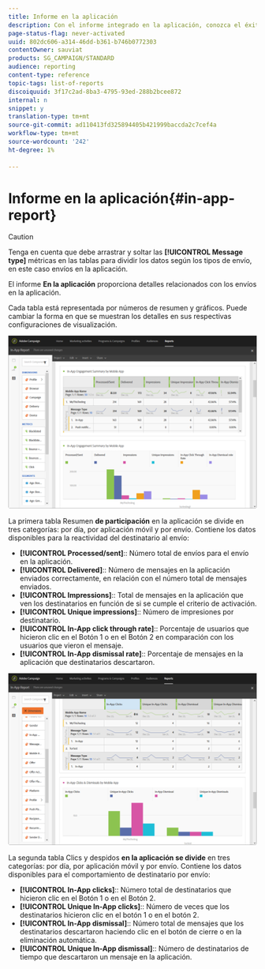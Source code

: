 ```yaml
---
title: Informe en la aplicación
description: Con el informe integrado en la aplicación, conozca el éxito de los mensajes en la aplicación.
page-status-flag: never-activated
uuid: 802dc606-a314-46dd-b361-b746b0772303
contentOwner: sauviat
products: SG_CAMPAIGN/STANDARD
audience: reporting
content-type: reference
topic-tags: list-of-reports
discoiquuid: 3f17c2ad-8ba3-4795-93ed-288b2bcee872
internal: n
snippet: y
translation-type: tm+mt
source-git-commit: ad110413fd325894405b421999baccda2c7cef4a
workflow-type: tm+mt
source-wordcount: '242'
ht-degree: 1%

---
```



# Informe en la aplicación{#in-app-report}

>[!CAUTION]
>
>Tenga en cuenta que debe arrastrar y soltar las **[!UICONTROL Message type]** métricas en las tablas para dividir los datos según los tipos de envío, en este caso envíos en la aplicación.

El informe **En la aplicación** proporciona detalles relacionados con los envíos en la aplicación.

Cada tabla está representada por números de resumen y gráficos. Puede cambiar la forma en que se muestran los detalles en sus respectivas configuraciones de visualización.

![](assets/inapp_report.png)

La primera tabla Resumen **de participación** en la aplicación se divide en tres categorías: por día, por aplicación móvil y por envío. Contiene los datos disponibles para la reactividad del destinatario al envío:

* **[!UICONTROL Processed/sent]**:: Número total de envíos para el envío en la aplicación.
* **[!UICONTROL Delivered]**:: Número de mensajes en la aplicación enviados correctamente, en relación con el número total de mensajes enviados.
* **[!UICONTROL Impressions]**:: Total de mensajes en la aplicación que ven los destinatarios en función de si se cumple el criterio de activación.
* **[!UICONTROL Unique impressions]**:: Número de impresiones por destinatario.
* **[!UICONTROL In-App click through rate]**:: Porcentaje de usuarios que hicieron clic en el Botón 1 o en el Botón 2 en comparación con los usuarios que vieron el mensaje.
* **[!UICONTROL In-App dismissal rate]**:: Porcentaje de mensajes en la aplicación que destinatarios descartaron.

![](assets/inapp_report_1.png)

La segunda tabla Clics y despidos **en la aplicación se divide** en tres categorías: por día, por aplicación móvil y por envío. Contiene los datos disponibles para el comportamiento de destinatario por envío:

* **[!UICONTROL In-App clicks]**:: Número total de destinatarios que hicieron clic en el Botón 1 o en el Botón 2.
* **[!UICONTROL Unique In-App clicks]**:: Número de veces que los destinatarios hicieron clic en el botón 1 o en el botón 2.
* **[!UICONTROL In-App dismissal]**:: Número total de mensajes que los destinatarios descartaron haciendo clic en el botón de cierre o en la eliminación automática.
* **[!UICONTROL Unique In-App dismissal]**:: Número de destinatarios de tiempo que descartaron un mensaje en la aplicación.

